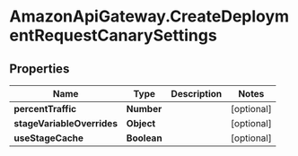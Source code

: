 # AmazonApiGateway.CreateDeploymentRequestCanarySettings

## Properties

Name | Type | Description | Notes
------------ | ------------- | ------------- | -------------
**percentTraffic** | **Number** |  | [optional] 
**stageVariableOverrides** | **Object** |  | [optional] 
**useStageCache** | **Boolean** |  | [optional] 


